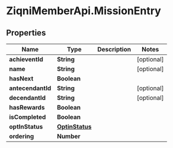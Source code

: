 # ZiqniMemberApi.MissionEntry

## Properties

Name | Type | Description | Notes
------------ | ------------- | ------------- | -------------
**achieventId** | **String** |  | [optional] 
**name** | **String** |  | [optional] 
**hasNext** | **Boolean** |  | 
**antecendantId** | **String** |  | [optional] 
**decendantId** | **String** |  | [optional] 
**hasRewards** | **Boolean** |  | 
**isCompleted** | **Boolean** |  | 
**optInStatus** | [**OptinStatus**](OptinStatus.md) |  | 
**ordering** | **Number** |  | 


